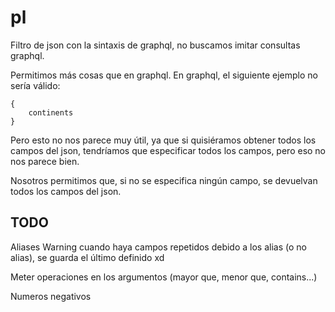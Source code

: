 # pl

Filtro de json con la sintaxis de graphql, no buscamos imitar consultas
graphql.

Permitimos más cosas que en graphql. En graphql, el siguiente ejemplo
no sería válido:

```console
{
	continents
}
```

Pero esto no nos parece muy útil, ya que si quisiéramos obtener todos
los campos del json, tendríamos que especificar todos los campos, pero eso
no nos parece bien.

Nosotros permitimos que, si no se especifica ningún campo, se devuelvan
todos los campos del json.

## TODO

Aliases
Warning cuando haya campos repetidos debido a los alias (o no alias), se guarda el último definido xd

Meter operaciones en los argumentos (mayor que, menor que, contains...)

Numeros negativos

